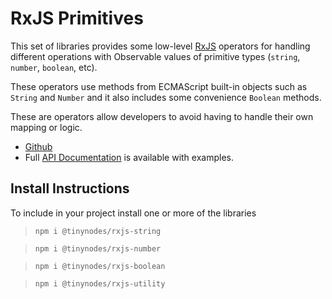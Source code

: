 # RxJS Primitives

This set of libraries provides some low-level [RxJS](https://rxjs-dev.firebaseapp.com/) operators for handling different operations with
Observable values of primitive types (`string`, `number`, `boolean`, etc).

These operators use methods from ECMAScript built-in objects such as `String` and `Number` and it also includes some
convenience `Boolean` methods.

These are operators allow developers to avoid having to handle their own mapping or logic.

- [Github](https://github.com/tanepiper/rxjs-primitives)
- Full [API Documentation](https://tanepiper.github.io/rxjs-primitives/) is available with examples.

## Install Instructions

To include in your project install one or more of the libraries

> `npm i @tinynodes/rxjs-string`

> `npm i @tinynodes/rxjs-number`

> `npm i @tinynodes/rxjs-boolean`

> `npm i @tinynodes/rxjs-utility`
